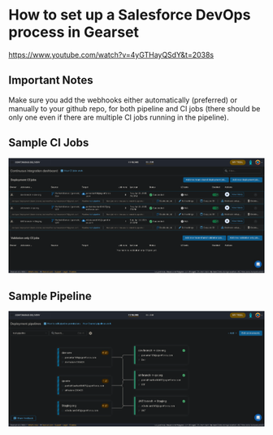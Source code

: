 # How to set up a Salesforce DevOps process in Gearset

https://www.youtube.com/watch?v=4yGTHayQSdY&t=2038s

## Important Notes

Make sure you add the webhooks either automatically (preferred) or manually to your github repo, for both pipeline and CI jobs (there should be only one even if there are multiple CI jobs running in the pipeline).

## Sample CI Jobs

![alt text](image-1.png)

## Sample Pipeline

![alt text](image.png)

